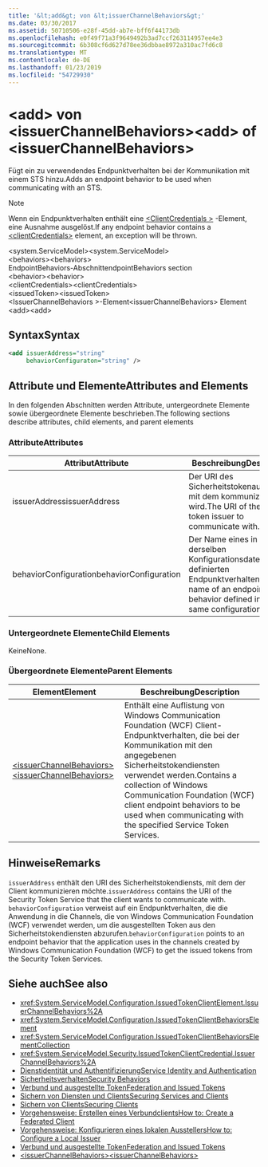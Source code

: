 ```yaml
---
title: '&lt;add&gt; von &lt;issuerChannelBehaviors&gt;'
ms.date: 03/30/2017
ms.assetid: 50710506-e28f-45dd-ab7e-bff6f44173db
ms.openlocfilehash: e0f49f71a3f9649492b3ad7ccf263114957ee4e3
ms.sourcegitcommit: 6b308cf6d627d78ee36dbbae8972a310ac7fd6c8
ms.translationtype: MT
ms.contentlocale: de-DE
ms.lasthandoff: 01/23/2019
ms.locfileid: "54729930"
---
```

# <a name="ltaddgt-of-ltissuerchannelbehaviorsgt"></a><span data-ttu-id="44848-102">&lt;add&gt; von &lt;issuerChannelBehaviors&gt;</span><span class="sxs-lookup"><span data-stu-id="44848-102">&lt;add&gt; of &lt;issuerChannelBehaviors&gt;</span></span>
<span data-ttu-id="44848-103">Fügt ein zu verwendendes Endpunktverhalten bei der Kommunikation mit einem STS hinzu.</span><span class="sxs-lookup"><span data-stu-id="44848-103">Adds an endpoint behavior to be used when communicating with an STS.</span></span>  
  
> [!NOTE]
>  <span data-ttu-id="44848-104">Wenn ein Endpunktverhalten enthält eine [ \<ClientCredentials >](../../../../../docs/framework/configure-apps/file-schema/wcf/clientcredentials.md) -Element, eine Ausnahme ausgelöst.</span><span class="sxs-lookup"><span data-stu-id="44848-104">If any endpoint behavior contains a [\<clientCredentials>](../../../../../docs/framework/configure-apps/file-schema/wcf/clientcredentials.md) element, an exception will be thrown.</span></span>  
  
 <span data-ttu-id="44848-105">\<system.ServiceModel></span><span class="sxs-lookup"><span data-stu-id="44848-105">\<system.ServiceModel></span></span>  
<span data-ttu-id="44848-106">\<behaviors></span><span class="sxs-lookup"><span data-stu-id="44848-106">\<behaviors></span></span>  
<span data-ttu-id="44848-107">EndpointBehaviors-Abschnitt</span><span class="sxs-lookup"><span data-stu-id="44848-107">endpointBehaviors section</span></span>  
<span data-ttu-id="44848-108">\<behavior></span><span class="sxs-lookup"><span data-stu-id="44848-108">\<behavior></span></span>  
<span data-ttu-id="44848-109">\<clientCredentials></span><span class="sxs-lookup"><span data-stu-id="44848-109">\<clientCredentials></span></span>  
<span data-ttu-id="44848-110">\<issuedToken></span><span class="sxs-lookup"><span data-stu-id="44848-110">\<issuedToken></span></span>  
<span data-ttu-id="44848-111">\<IssuerChannelBehaviors >-Element</span><span class="sxs-lookup"><span data-stu-id="44848-111">\<issuerChannelBehaviors> Element</span></span>  
<span data-ttu-id="44848-112">\<add></span><span class="sxs-lookup"><span data-stu-id="44848-112">\<add></span></span>  
  
## <a name="syntax"></a><span data-ttu-id="44848-113">Syntax</span><span class="sxs-lookup"><span data-stu-id="44848-113">Syntax</span></span>  
  
```xml  
<add issuerAddress="string"
     behaviorConfiguraton="string" />
```  
  
## <a name="attributes-and-elements"></a><span data-ttu-id="44848-114">Attribute und Elemente</span><span class="sxs-lookup"><span data-stu-id="44848-114">Attributes and Elements</span></span>  
 <span data-ttu-id="44848-115">In den folgenden Abschnitten werden Attribute, untergeordnete Elemente sowie übergeordnete Elemente beschrieben.</span><span class="sxs-lookup"><span data-stu-id="44848-115">The following sections describe attributes, child elements, and parent elements</span></span>  
  
### <a name="attributes"></a><span data-ttu-id="44848-116">Attribute</span><span class="sxs-lookup"><span data-stu-id="44848-116">Attributes</span></span>  
  
|<span data-ttu-id="44848-117">Attribut</span><span class="sxs-lookup"><span data-stu-id="44848-117">Attribute</span></span>|<span data-ttu-id="44848-118">Beschreibung</span><span class="sxs-lookup"><span data-stu-id="44848-118">Description</span></span>|  
|---------------|-----------------|  
|<span data-ttu-id="44848-119">issuerAddress</span><span class="sxs-lookup"><span data-stu-id="44848-119">issuerAddress</span></span>|<span data-ttu-id="44848-120">Der URI des Sicherheitstokenausstellers, mit dem kommuniziert wird.</span><span class="sxs-lookup"><span data-stu-id="44848-120">The URI of the security token issuer to communicate with.</span></span>|  
|<span data-ttu-id="44848-121">behaviorConfiguration</span><span class="sxs-lookup"><span data-stu-id="44848-121">behaviorConfiguration</span></span>|<span data-ttu-id="44848-122">Der Name eines in derselben Konfigurationsdatei definierten Endpunktverhaltens.</span><span class="sxs-lookup"><span data-stu-id="44848-122">The name of an endpoint behavior defined in the same configuration file.</span></span>|  
  
### <a name="child-elements"></a><span data-ttu-id="44848-123">Untergeordnete Elemente</span><span class="sxs-lookup"><span data-stu-id="44848-123">Child Elements</span></span>  
 <span data-ttu-id="44848-124">Keine</span><span class="sxs-lookup"><span data-stu-id="44848-124">None.</span></span>  
  
### <a name="parent-elements"></a><span data-ttu-id="44848-125">Übergeordnete Elemente</span><span class="sxs-lookup"><span data-stu-id="44848-125">Parent Elements</span></span>  
  
|<span data-ttu-id="44848-126">Element</span><span class="sxs-lookup"><span data-stu-id="44848-126">Element</span></span>|<span data-ttu-id="44848-127">Beschreibung</span><span class="sxs-lookup"><span data-stu-id="44848-127">Description</span></span>|  
|-------------|-----------------|  
|[<span data-ttu-id="44848-128">\<issuerChannelBehaviors></span><span class="sxs-lookup"><span data-stu-id="44848-128">\<issuerChannelBehaviors></span></span>](../../../../../docs/framework/configure-apps/file-schema/wcf/issuerchannelbehaviors-element.md)|<span data-ttu-id="44848-129">Enthält eine Auflistung von Windows Communication Foundation (WCF) Client-Endpunktverhalten, die bei der Kommunikation mit den angegebenen Sicherheitstokendiensten verwendet werden.</span><span class="sxs-lookup"><span data-stu-id="44848-129">Contains a collection of Windows Communication Foundation (WCF) client endpoint behaviors to be used when communicating with the specified Service Token Services.</span></span>|  
  
## <a name="remarks"></a><span data-ttu-id="44848-130">Hinweise</span><span class="sxs-lookup"><span data-stu-id="44848-130">Remarks</span></span>  
 <span data-ttu-id="44848-131">`issuerAddress` enthält den URI des Sicherheitstokendiensts, mit dem der Client kommunizieren möchte.</span><span class="sxs-lookup"><span data-stu-id="44848-131">`issuerAddress` contains the URI of the Security Token Service that the client wants to communicate with.</span></span> <span data-ttu-id="44848-132">`behaviorConfiguration` verweist auf ein Endpunktverhalten, die die Anwendung in die Channels, die von Windows Communication Foundation (WCF) verwendet werden, um die ausgestellten Token aus den Sicherheitstokendiensten abzurufen.</span><span class="sxs-lookup"><span data-stu-id="44848-132">`behaviorConfiguration` points to an endpoint behavior that the application uses in the channels created by Windows Communication Foundation (WCF) to get the issued tokens from the Security Token Services.</span></span>  
  
## <a name="see-also"></a><span data-ttu-id="44848-133">Siehe auch</span><span class="sxs-lookup"><span data-stu-id="44848-133">See also</span></span>
- <xref:System.ServiceModel.Configuration.IssuedTokenClientElement.IssuerChannelBehaviors%2A>
- <xref:System.ServiceModel.Configuration.IssuedTokenClientBehaviorsElement>
- <xref:System.ServiceModel.Configuration.IssuedTokenClientBehaviorsElementCollection>
- <xref:System.ServiceModel.Security.IssuedTokenClientCredential.IssuerChannelBehaviors%2A>
- [<span data-ttu-id="44848-134">Dienstidentität und Authentifizierung</span><span class="sxs-lookup"><span data-stu-id="44848-134">Service Identity and Authentication</span></span>](../../../../../docs/framework/wcf/feature-details/service-identity-and-authentication.md)
- [<span data-ttu-id="44848-135">Sicherheitsverhalten</span><span class="sxs-lookup"><span data-stu-id="44848-135">Security Behaviors</span></span>](../../../../../docs/framework/wcf/feature-details/security-behaviors-in-wcf.md)
- [<span data-ttu-id="44848-136">Verbund und ausgestellte Token</span><span class="sxs-lookup"><span data-stu-id="44848-136">Federation and Issued Tokens</span></span>](../../../../../docs/framework/wcf/feature-details/federation-and-issued-tokens.md)
- [<span data-ttu-id="44848-137">Sichern von Diensten und Clients</span><span class="sxs-lookup"><span data-stu-id="44848-137">Securing Services and Clients</span></span>](../../../../../docs/framework/wcf/feature-details/securing-services-and-clients.md)
- [<span data-ttu-id="44848-138">Sichern von Clients</span><span class="sxs-lookup"><span data-stu-id="44848-138">Securing Clients</span></span>](../../../../../docs/framework/wcf/securing-clients.md)
- [<span data-ttu-id="44848-139">Vorgehensweise: Erstellen eines Verbundclients</span><span class="sxs-lookup"><span data-stu-id="44848-139">How to: Create a Federated Client</span></span>](../../../../../docs/framework/wcf/feature-details/how-to-create-a-federated-client.md)
- [<span data-ttu-id="44848-140">Vorgehensweise: Konfigurieren eines lokalen Ausstellers</span><span class="sxs-lookup"><span data-stu-id="44848-140">How to: Configure a Local Issuer</span></span>](../../../../../docs/framework/wcf/feature-details/how-to-configure-a-local-issuer.md)
- [<span data-ttu-id="44848-141">Verbund und ausgestellte Token</span><span class="sxs-lookup"><span data-stu-id="44848-141">Federation and Issued Tokens</span></span>](../../../../../docs/framework/wcf/feature-details/federation-and-issued-tokens.md)
- [<span data-ttu-id="44848-142">\<issuerChannelBehaviors></span><span class="sxs-lookup"><span data-stu-id="44848-142">\<issuerChannelBehaviors></span></span>](../../../../../docs/framework/configure-apps/file-schema/wcf/issuerchannelbehaviors-element.md)
